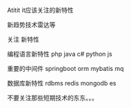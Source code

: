 Atitit it应该关注的新特性


新趋势技术雷达等

关注 新特性

编程语言新特性 php java c# python js

重要的中间件 springboot orm mybatis mq

数据库新特性 rdbms redis mongodb es

不要关注那些短期技术的东东。。。
